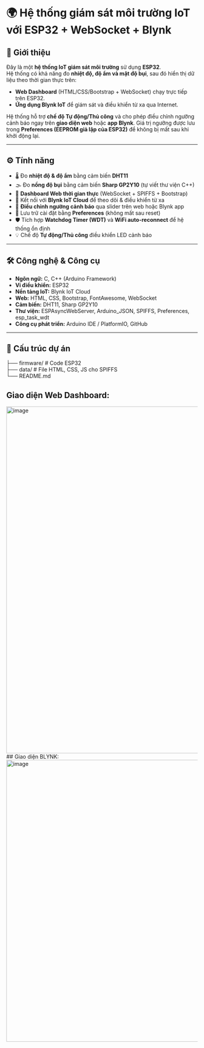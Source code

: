 # 🌍 Hệ thống giám sát môi trường IoT với ESP32 + WebSocket + Blynk

## 📌 Giới thiệu
Đây là một **hệ thống IoT giám sát môi trường** sử dụng **ESP32**.  
Hệ thống có khả năng đo **nhiệt độ, độ ẩm và mật độ bụi**, sau đó hiển thị dữ liệu theo thời gian thực trên:  
- **Web Dashboard** (HTML/CSS/Bootstrap + WebSocket) chạy trực tiếp trên ESP32.  
- **Ứng dụng Blynk IoT** để giám sát và điều khiển từ xa qua Internet.  

Hệ thống hỗ trợ **chế độ Tự động/Thủ công** và cho phép điều chỉnh ngưỡng cảnh báo ngay trên **giao diện web** hoặc **app Blynk**. Giá trị ngưỡng được lưu trong **Preferences (EEPROM giả lập của ESP32)** để không bị mất sau khi khởi động lại.

---

## ⚙️ Tính năng
- 🌡 Đo **nhiệt độ & độ ẩm** bằng cảm biến **DHT11**  
- 🌫 Đo **nồng độ bụi** bằng cảm biến **Sharp GP2Y10** (tự viết thư viện C++)  
- 📡 **Dashboard Web thời gian thực** (WebSocket + SPIFFS + Bootstrap)  
- 📱 Kết nối với **Blynk IoT Cloud** để theo dõi & điều khiển từ xa  
- 🔧 **Điều chỉnh ngưỡng cảnh báo** qua slider trên web hoặc Blynk app  
- 💾 Lưu trữ cài đặt bằng **Preferences** (không mất sau reset)  
- 🛡 Tích hợp **Watchdog Timer (WDT)** và **WiFi auto-reconnect** để hệ thống ổn định  
- 💡 Chế độ **Tự động/Thủ công** điều khiển LED cảnh báo  

---

## 🛠 Công nghệ & Công cụ
- **Ngôn ngữ:** C, C++ (Arduino Framework)  
- **Vi điều khiển:** ESP32  
- **Nền tảng IoT:** Blynk IoT Cloud  
- **Web:** HTML, CSS, Bootstrap, FontAwesome, WebSocket  
- **Cảm biến:** DHT11, Sharp GP2Y10  
- **Thư viện:** ESPAsyncWebServer, Arduino_JSON, SPIFFS, Preferences, esp_task_wdt  
- **Công cụ phát triển:** Arduino IDE / PlatformIO, GitHub  

---

## 📂 Cấu trúc dự án
├── firmware/ # Code ESP32  
├── data/ # File HTML, CSS, JS cho SPIFFS  
└── README.md    

## Giao diện Web Dashboard:  
<img width="1917" height="913" alt="image" src="https://github.com/user-attachments/assets/ed7c83a6-ef63-4d88-a2bc-2574b901cb92" />   
## Giao diện BLYNK:  
<img width="1617" height="742" alt="image" src="https://github.com/user-attachments/assets/f35b83a9-2b18-497a-9ec4-69e8e346aa2f" />  



